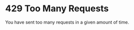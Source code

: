 429 Too Many Requests
=====================

You have sent too many requests in a given amount of time.